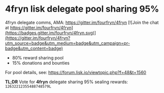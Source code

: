 # 4fryn lisk delegate pool sharing 95%

4fryn delegate comms, AMA: https://gitter.im/fourfryn/4fryn [![Join the chat at https://gitter.im/fourfryn/4fryn](https://badges.gitter.im/fourfryn/4fryn.svg)](https://gitter.im/fourfryn/4fryn?utm_source=badge&utm_medium=badge&utm_campaign=pr-badge&utm_content=badge)

- 80% reward sharing pool
- 15% donations and bounties

For pool details, see: https://forum.lisk.io/viewtopic.php?f=48&t=1560

**TL;DR** Vote for **4fryn** delegate sharing 95% sealing rewards: `12632212355488748579L`
